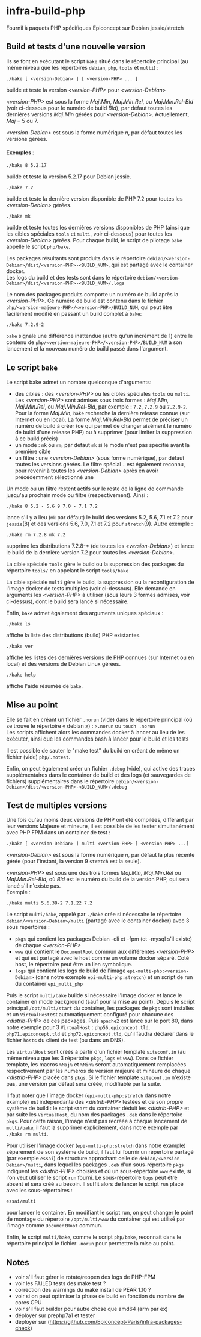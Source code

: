 # infra-build-php
Fournil à paquets PHP spécifiques Epiconcept sur Debian jessie/stretch

## Build et tests d'une nouvelle version

Ils se font en exécutant le script ````bake```` situé dans le répertoire principal (au même niveau que les répertoires ````debian````, ````php````, ````tools```` et ````multi````) :
````
./bake [ <version-Debian> ] [ <version-PHP> ... ]
````
builde et teste la version _\<version-PHP>_ pour _\<version-Debian>_

_\<version-PHP>_ est sous la forme _Maj_**.**_Min_, _Maj_**.**_Min_**.**_Rel_, ou _Maj_**.**_Min_**.**_Rel_**-**_Bld_ (voir ci-dessous pour le numéro de build _Bld_), par défaut toutes les dernières versions _Maj_**.**_Min_ gérées pour _\<version-Debian>_. Actuellement, _Maj_ = 5 ou 7.

_\<version-Debian>_ est sous la forme numérique _n_, par défaut toutes les versions gérées.

#### Exemples :
````
./bake 8 5.2.17
````
builde et teste la version 5.2.17 pour Debian jessie.

````
./bake 7.2
````
builde et teste la dernière version disponible de PHP 7.2 pour toutes les _\<version-Debian>_ gérées.
````
./bake mk
````
builde et teste toutes les dernières versions disponibles de PHP (ainsi que les cibles spéciales ````tools```` et ````multi````, voir ci-dessous) pour toutes les _\<version-Debian>_ gérées. Pour chaque build, le script de pilotage ````bake```` appelle le script ````php/bake````.

Les packages résultants sont produits dans le répertoire ````debian/<version-Debian>/dist/<version-PHP>-<BUILD_NUM>````, qui est partagé avec le container docker. \
Les logs du build et des tests sont dans le répertoire ````debian/<version-Debian>/dist/<version-PHP>-<BUILD_NUM>/.logs````

Le nom des packages produits comporte un numéro de build après la _\<version-PHP>_. Ce numéro de build est contenu dans le fichier ````php/<version-majeure-PHP>/<version-PHP>/BUILD_NUM````, qui peut être facilement modifié en passant un build complet à ````bake````:
````
./bake 7.2.9-2
````
````bake```` signale une différence inattendue (autre qu'un incrément de 1) entre le contenu de ````php/<version-majeure-PHP>/<version-PHP>/BUILD_NUM```` à son lancement et la nouveau numéro de build passé dans l'argument.

## Le script ````bake````
Le script bake admet un nombre quelconque d'arguments:
- des cibles : des _\<version-PHP>_ ou les cibles spéciales ````tools```` ou ````multi````. Les _\<version-PHP>_ sont admises sous trois formes : _Maj_**.**_Min_, _Maj_**.**_Min_**.**_Rel_, ou _Maj_**.**_Min_**.**_Rel_**-**_Bld_, par exemple : ````7.2````, ````7.2.9```` ou ````7.2.9-2````. Pour la forme _Maj_**.**_Min_, ````bake```` recherche la dernière release connue (sur Internet ou en local). La forme _Maj_**.**_Min_**.**_Rel_**-**_Bld_ permet de préciser un numéro de build à créer (ce qui permet de changer aisément le numéro de build d'une release PHP) ou à supprimer (pour limiter la suppression à ce build précis)
- un mode : ````mk```` ou ````rm````, par défaut ````mk```` si le mode n'est pas spécifié avant la première cible
- un filtre : une _\<version-Debian>_ (sous forme numérique), par défaut toutes les versions gérées. Le filtre spécial ````-```` est également reconnu, pour revenir à toutes les _\<version-Debian>_ après en avoir précédemment sélectionné une

Un mode ou un filtre restent actifs sur le reste de la ligne de commande jusqu'au prochain mode ou filtre (respectivement). Ainsi :
````
./bake 8 5.2 - 5.6 9 7.0 - 7.1 7.2
````
lance s'il y a lieu (````mk```` par défaut) le build des versions 5.2, 5.6, 7.1 et 7.2 pour ````jessie````(8) et des versions 5.6, 7.0, 7.1 et 7.2 pour ````stretch````(9). Autre exemple :
````
./bake rm 7.2.8 mk 7.2
````
supprime les distributions 7.2.8-* (de toutes les _\<version-Debian>_) et lance le build de la dernière version 7.2 pour toutes les _\<version-Debian>_.

La cible spéciale ````tools```` gère le build ou la suppression des packages du répertoire ````tools/```` en appelant le script ````tools/bake````

La cible spéciale ````multi```` gère le build, la suppression ou la reconfiguration de l'image docker de tests multiples (voir ci-dessous). Elle demande en arguments les _\<version-PHP>_ à utiliser (sous leurs 3 formes admises, voir ci-dessus), dont le build sera lancé si nécessaire.

Enfin, ````bake```` admet également des arguments uniques spéciaux :
````
./bake ls
````
affiche la liste des distributions (build) PHP existantes.
````
./bake ver
````
affiche les listes des dernières versions de PHP connues (sur Internet ou en local) et des versions de Debian Linux gérées.
````
./bake help
````
affiche l'aide résumée de ````bake````.



## Mise au point

Elle se fait en créant un fichier ````.norun```` (vide) dans le répertoire principal (où se trouve le répertoire « debian ») : ````>.norun```` ou ````touch .norun````\
Les scripts affichent alors les commandes docker à lancer au lieu de les exécuter,
ainsi que les commandes bash à lancer pour le build et les tests

Il est possible de sauter le "make test" du build en créant de même un fichier (vide) ````php/.notest````.

Enfin, on peut également créer un fichier ````.debug```` (vide), qui active des traces supplémentaires dans le container de build et des logs (et sauvegardes de fichiers) supplémentaires dans le répertoire ````debian/<version-Debian>/dist/<version-PHP>-<BUILD_NUM>/.debug````

## Test de multiples versions
Une fois qu'au moins deux versions de PHP ont été compilées, différant par leur versions Majeure et mineure, il est possible de les tester simultanément avec PHP FPM dans un container de test :
````
./bake [ <version-Debian> ] multi <version-PHP> [ <version-PHP> ...]
````
_\<version-Debian>_ est sous la forme numérique _n_, par défaut la plus récente gérée (pour l'instant, la version 9 ````stretch```` est la seule).

_\<version-PHP>_ est sous une des trois formes _Maj_**.**_Min_, _Maj_**.**_Min_**.**_Rel_ ou  _Maj_**.**_Min_**.**_Rel_**-**_Bld_, où _Bld_ est le numéro du build de la version PHP, qui sera lancé s'il n'existe pas.\
Exemple :
````
./bake multi 5.6.38-2 7.1.22 7.2
````
Le script ````multi/bake````, appelé par ````./bake```` crée si nécessaire le répertoire ````debian/<version-Debian>/multi```` (partagé avec le container docker) avec 3 sous répertoires :
* ````pkgs```` qui contient les packages Debian -cli et -fpm (et -mysql s'il existe) de chaque _\<version-PHP>_
* ````www```` qui contient le ````DocumentRoot```` commun aux différentes _\<version-PHP>_ et qui est partagé avec le host comme un volume docker séparé. Coté host, le répertoire peut être un lien symbolique.
* ````logs```` qui contient les logs de build de l'image ````epi-multi-php:<version-Debian>```` (dans notre exemple ````epi-multi-php:stretch````) et un script de run du container ````epi_multi_php````

Puis le script ````multi/bake```` builde si nécessaire l'image docker et lance le container en mode background (sauf pour la mise au point). Depuis le script principal  ````/opt/multi/start```` du container, les packages de ````pkgs```` sont installés et un ````VirtualHost````est automatiquement configuré pour chacune des _\<distrib-PHP>_ de ces packages. Puis ````apache2```` est lancé sur le port 80, dans notre exemple pour 3 ````VirtualHost```` : ````php56.epiconcept.tld````, ````php71.epiconcept.tld```` et ````php72.epiconcept.tld````, qu'il faudra déclarer dans le fichier ````hosts```` du client de test (ou dans un DNS).

Les ````VirtualHost```` sont créés à partir d'un fichier template ````siteconf.in```` (au même niveau que les 3 répertoire ````pkgs````, ````logs```` et ````www````). Dans ce fichier template, les macros ````%Maj%```` et ````%Min%```` seront automatiquement remplacées respectivement par les numéros de version majeure et mineure de chaque _\<distrib-PHP>_ placée dans ````pkgs````. Si le fichier template ````siteconf.in```` n'existe pas, une version par défaut sera créée, modifiable par la suite.

Il faut noter que l'image docker (````epi-multi-php:stretch```` dans notre example) est indépendante des _\<distrib-PHP>_ testées et de son propre système de build : le script ````start```` du container déduit les _\<distrib-PHP>_ et par suite les ````VirtualHost````, du nom des packages ````.deb```` dans le répertoire ````pkgs````. Pour cette raison, l'image n'est pas recréée à chaque lancement de ````multi/bake````, il faut la supprimer explicitement, dans notre exemple par ````./bake rm multi````.

Pour utiliser l'image docker (````epi-multi-php:stretch```` dans notre example) séparément de son système de build, il faut lui fournir un répertoire partagé (par exemple ````essai````) de structure approchant celle de ````debian/<version-Debian>/multi````, dans lequel les packages ````.deb```` d'un sous-répertoire ````pkgs```` indiquent les _\<distrib-PHP>_ choisies et où un sous-répertoire ````www```` existe, si l'on veut utiliser le script ````run```` fourni. Le sous-répertoire ````logs```` peut être absent et sera créé au besoin. Il suffit alors de lancer le script ````run```` placé avec les sous-répertoires :
````
essai/multi
````
pour lancer le container. En modifiant le script run, on peut changer le point de montage du répertoire ````/opt/multi/www```` du container qui est utilisé par l'image comme ````DocumentRoot```` commun.

Enfin, le script ````multi/bake````, comme le script ````php/bake````, reconnait dans le répertoire principal le fichier ````.norun```` pour permettre la mise au point.

## Notes

* voir s'il faut gérer le rotate/reopen des logs de PHP-FPM
* voir les FAILED tests des make test ?
* correction des warnings du make install de PEAR 1.10 ?
* voir si on peut optimiser la phase de build en fonction du nombre de cores CPU
* voir s'il faut builder pour autre chose que amd64 (arm par ex)
* déployer sur prephp7a1 et tester
* déployer sur (https://github.com/Epiconcept-Paris/infra-packages-check)
